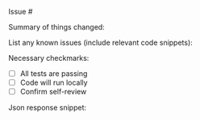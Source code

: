 Issue # 

Summary of things changed: 




List any known issues (include relevant code snippets): 




Necessary checkmarks: 
  - [ ] All tests are passing 
  - [ ] Code will run locally 
  - [ ] Confirm self-review 
  
Json response snippet: 

